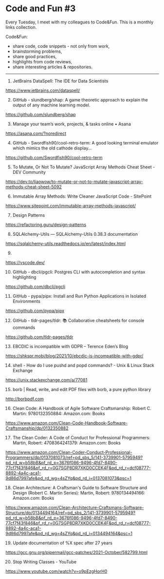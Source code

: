 # Code and Fun \#3

Every Tuesday, I meet with my colleagues to Code&Fun. This is a monthly links collection. 

Code&Fun:

* share code, code snippets - not only from work,
* brainstorming problems,
* share good practices,
* highlights from code reviews,
* share interesting articles & repositories.

---

1. JetBrains DataSpell: The IDE for Data Scientists 

 https://www.jetbrains.com/dataspell/ 

2. GitHub - slundberg/shap: A game theoretic approach to explain the output of any machine learning model. 

 https://github.com/slundberg/shap 

3. Manage your team’s work, projects, & tasks online • Asana 

 https://asana.com/?noredirect 

4. GitHub - Swordfish90/cool-retro-term: A good looking terminal emulator which mimics the old cathode display... 

 https://github.com/Swordfish90/cool-retro-term 

5. To Mutate, Or Not To Mutate? JavaScript Array Methods Cheat Sheet - DEV Community 

 https://dev.to/liaowow/to-mutate-or-not-to-mutate-javascript-array-methods-cheat-sheet-5092 

6. Immutable Array Methods: Write Cleaner JavaScript Code - SitePoint 

 https://www.sitepoint.com/immutable-array-methods-javascript/ 

7. Design Patterns 

 https://refactoring.guru/design-patterns 

8. SQLAlchemy-Utils — SQLAlchemy-Utils 0.38.3 documentation 

 https://sqlalchemy-utils.readthedocs.io/en/latest/index.html 

9.  

 https://vscode.dev/  

10. GitHub - dbcli/pgcli: Postgres CLI with autocompletion and syntax highlighting 

 https://github.com/dbcli/pgcli 

11. GitHub - pypa/pipx: Install and Run Python Applications in Isolated Environments 

 https://github.com/pypa/pipx 

12. GitHub - tldr-pages/tldr: 📚 Collaborative cheatsheets for console commands 

 https://github.com/tldr-pages/tldr 

13. EBCDIC is incompatible with GDPR – Terence Eden’s Blog 

 https://shkspr.mobi/blog/2021/10/ebcdic-is-incompatible-with-gdpr/ 

14. shell - How do I use pushd and popd commands? - Unix & Linux Stack Exchange 

  https://unix.stackexchange.com/a/77081 

15. borb | Read, write, and edit PDF files with borb, a pure python library 

  http://borbpdf.com 

16. Clean Code: A Handbook of Agile Software Craftsmanship: Robert C. Martin: 9780132350884: Amazon.com: Books 

  https://www.amazon.com/Clean-Code-Handbook-Software-Craftsmanship/dp/0132350882 

17. The Clean Coder: A Code of Conduct for Professional Programmers: Martin, Robert: 4708364241379: Amazon.com: Books 

  https://www.amazon.com/Clean-Coder-Conduct-Professional-Programmers/dp/0137081073/ref=pd_sbs_5/141-3739901-5795949?pd_rd_w=b58bB&pf_rd_p=3676f086-9496-4fd7-8490-77cf7f43f846&pf_rd_r=0G7SGP8DR7XKD0CCEK4F&pd_rd_r=dcf08777-8892-4a4c-aca1-9d86d7997afe&pd_rd_wg=4sZYq&pd_rd_i=0137081073&psc=1 

18. Clean Architecture: A Craftsman's Guide to Software Structure and Design (Robert C. Martin Series): Martin, Robert: 9780134494166: Amazon.com: Books 

  https://www.amazon.com/Clean-Architecture-Craftsmans-Software-Structure/dp/0134494164/ref=pd_sbs_2/141-3739901-5795949?pd_rd_w=b58bB&pf_rd_p=3676f086-9496-4fd7-8490-77cf7f43f846&pf_rd_r=0G7SGP8DR7XKD0CCEK4F&pd_rd_r=dcf08777-8892-4a4c-aca1-9d86d7997afe&pd_rd_wg=4sZYq&pd_rd_i=0134494164&psc=1 

19. Update documentation of %X spec after 27 years 

  https://gcc.gnu.org/pipermail/gcc-patches/2021-October/582799.html 

20. Stop Writing Classes - YouTube 

  https://www.youtube.com/watch?v=o9pEzgHorH0 


